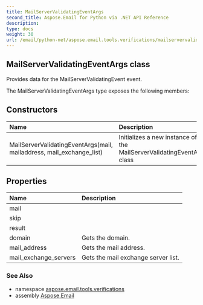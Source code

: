 ```yaml
---
title: MailServerValidatingEventArgs
second_title: Aspose.Email for Python via .NET API Reference
description: 
type: docs
weight: 30
url: /email/python-net/aspose.email.tools.verifications/mailservervalidatingeventargs/
---
```


## MailServerValidatingEventArgs class

Provides data for the MailServerValidatingEvent event.

The MailServerValidatingEventArgs type exposes the following members:
## Constructors
| Name | Description |
| :- | :- |
|MailServerValidatingEventArgs(mail, mailaddress, mail_exchange_list)|Initializes a new instance of the MailServerValidatingEventArgs class|
## Properties
| Name | Description |
| :- | :- |
|mail|  |
|skip|  |
|result|  |
|domain|Gets the domain.|
|mail_address|Gets the mail address.|
|mail_exchange_servers|Gets the mail exchange server list.|

### See Also

* namespace [aspose.email.tools.verifications](/email/python-net/aspose.email.tools.verifications/)
* assembly [Aspose.Email](/slides/python-net/)

